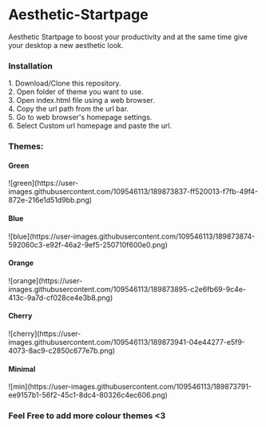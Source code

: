 # Aesthetic-Startpage
Aesthetic Startpage to boost your productivity and at the same time give your desktop a new aesthetic look.

<h3>Installation</h3>
1. Download/Clone this repository.<br>
2. Open folder of theme you want to use.<br>
3. Open index.html file using a web browser.<br>
4. Copy the url path from the url bar.<br>
5. Go to web browser's homepage settings.<br>
6. Select Custom url homepage and paste the url.<br>

<h3>Themes:</h3>
 <h4>Green</h4>
![green](https://user-images.githubusercontent.com/109546113/189873837-ff520013-f7fb-49f4-872e-216e1d51d9bb.png)
 <h4>Blue</h4>
![blue](https://user-images.githubusercontent.com/109546113/189873874-592060c3-e92f-46a2-9ef5-250710f600e0.png)
 <h4>Orange</h4>
![orange](https://user-images.githubusercontent.com/109546113/189873895-c2e6fb69-9c4e-413c-9a7d-cf028ce4e3b8.png)
 <h4>Cherry</h4>
![cherry](https://user-images.githubusercontent.com/109546113/189873941-04e44277-e5f9-4073-8ac9-c2850c677e7b.png)
 <h4>Minimal</h4>
![min](https://user-images.githubusercontent.com/109546113/189873791-ee9157b1-56f2-45c1-8dc4-80326c4ec606.png)

<h3>Feel Free to add more colour themes <3 </h3>

